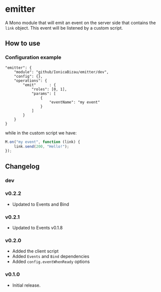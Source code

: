 emitter
=======

A Mono module that will emit an event on the server side that contains the `link` object. This event will be listened by a custom script.

## How to use

### Configuration example

```JS
"emitter": {
    "module": "github/IonicaBizau/emitter/dev",
    "config": {},
    "operations": {
        "emit"      : {
            "roles": [0, 1],
            "params": [
                {
                    "eventName": "my event"
                }
            ]
        }
    }
}
```

while in the custom script we have:

```js
M.on("my event", function (link) {
    link.send(200, "Hello!");
});
```

## Changelog

### dev

### v0.2.2
 - Updated to Events and Bind

### v0.2.1
 - Updated to Events v0.1.8

### v0.2.0
 - Added the client script
 - Added `Events` and `Bind` dependencies
 - Added `config.eventWhenReady` options

### v0.1.0
 - Initial release.
